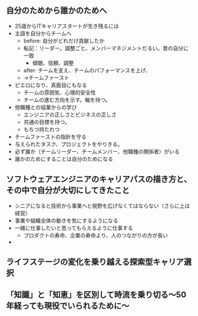 ## 自分のためから誰かのためへ
- 25歳からITキャリアスタートが生き残るには
- 主語を自分からチームへ
	- before: 自分がどれだけ貢献したか
	- 転記：リーダー。調整ごと、メンバーマネジメントだるい。昔の自分に一致
		- 傾聴、信頼、調整
	- after: チームを支え、チームのパフォーマンスを上げ、
	- →チームファースト
- ピエロになり、真面目にもなる
	- チームの雰囲気、心理的安全性
	- チームの進む方向を示す。軸を持つ。
- 他職種との協業からの学び
	- エンジニアの正しさとビジネスの正しさ
	- 共通の目標を持つ。
	- もちつ持たれつ
- チームファーストの指針を守る
- 与えられたタスク、プロジェクトをやりきる。
- 必ず誰か（チームリーダー、チームメンバー、他職種の関係者）がいる
- 誰かのためにすることは自分のためになる

## ソフトウェアエンジニアのキャリアパスの描き方と、その中で自分が大切にしてきたこと
- シニアになると技術から事業へと視野を広げなくてはならない（さらに上は経営）
- 事業や組織全体の動きを気にするようになる
- 一緒に仕事したいと思ってもらえるように仕事する
	- プロダクトの寿命、企業の寿命より、人のつながりの方が長い
- 

## ライフステージの変化を乗り越える探索型キャリア選択
## 「知識」と「知恵」を区別して時流を乗り切る〜50年経っても現役でいられるために〜
